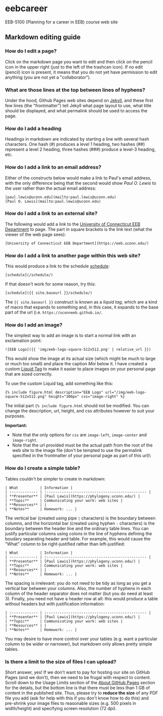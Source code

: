 # eebcareer
EEB-5100 (Planning for a career in EEB) course web site

## Markdown editing guide

### How do I edit a page?

Click on the markdown page you want to edit and then click on the pencil icon in the upper right (just to the left of the trashcan icon). If no edit (pencil) icon is present, it means that you do not yet have permission to edit anything (you are not yet a "collaborator").

### What are those lines at the top between lines of hyphens?

Under the hood, Github Pages web sites depend on [Jekyll](https://jekyllrb.com), and these first few lines (the "frontmatter") tell Jekyll what page layout to use, what title should be displayed, and what permalink should be used to access the page.

### How do I add a heading

Headings in markdown are indicated by starting a line with several hash characters. One hash (#) produces a level 1 heading, two hashes (##) represent a level 2 heading, three hashes (###) produce a level-3 heading, etc.

### How do I add a link to an email address?

Either of the constructs below would make a link to Paul's email address, with the only difference being that the second would show _Paul O. Lewis_ to the user rather than the actual email address:
~~~~~~
[paul.lewis@uconn.edu](mailto:paul.lewis@uconn.edu)
[Paul O. Lewis](mailto:paul.lewis@uconn.edu)
~~~~~~

### How do I add a link to an external site?

The following would add a link to the [University of Connecticut EEB Department](https://eeb.uconn.edu/) to  page. The 
part in square brackets is the link text (what the viewer of the web page sees):
~~~~~~
[University of Connecticut EEB Department](https://eeb.uconn.edu/)
~~~~~~

### How do I add a link to another page within this web site?

This would produce a link to the schedule [schedule](/schedule/):
~~~~~~
[schedule](/schedule/)
~~~~~~

If that doesn't work for some reason, try this:
~~~~~~
[schedule]({{ site.baseurl }}/schedule/)
~~~~~~
The `{{ site.baseurl }}` construct is known as a _liquid tag_, which are a kind of macro that expands to something and, in this case, it expands to the base part of the url (i.e. `https://uconneeb.github.io/`.

### How do I add an image?

The simplest way to add an image is to start a normal link with an exclamation point:
~~~~~~
![EEB Logo]({{ 'img/eeb-logo-square-512x512.png' | relative_url }})
~~~~~~
This would show the image at its actual size (which might be much to large or much too small) and  place the caption _Moi_ below it. I have created a custom [Liquid Tag](https://jekyllrb.com/docs/liquid/tags/) to make it easier to place images on your personal page that are sized correctly. 

To use the custom Liquid tag, add something like this:
~~~~~~
{% include figure.html description="EEB Logo" url="/img/eeb-logo-square-512x512.png" height="300px" css="image-right" %}
~~~~~~
The initial part `{% include figure.html` should not be modified. You can change the 
description, url, height, and css attributes however to suit your purposes. 

**Important:**
* Note that the only options for `css` are `image-left`, `image-center` and `image-right`.
* Note that the url provided must be the actual path from the root of the web site 
to the image file (don't be tempted to use the permalink specified in the frontmatter
of your personal page as part of this url)\

### How do I create a simple table?

Tables couldn't be simpler to create in markdown:
~~~~~~
| What          | Information |
| :------------ | :---------------------------------------------- |
| **Presenter** | [Paul Lewis](https://phylogeny.uconn.edu/) |
| **Topic**     | Communicating your work: web sites |
| **Resources** | |
| **Notes**     | Homework: ... |
~~~~~~

The vertical bar (created using pipe `|` characters) is the boundary between columns, and
the horizontal bar (created using hyphen `-` characters) is the boundary between the header line and the ordinary table lines. You can justify particular columns using colons in  the line of hyphens defining the boudary separating header and table. For example, this would cause the "What" column to be right-justified rather than left-justified:
~~~~~~
| What          | Information |
| ------------: | :---------------------------------------------- |
| **Presenter** | [Paul Lewis](https://phylogeny.uconn.edu/) |
| **Topic**     | Communicating your work: web sites |
| **Resources** | |
| **Notes**     | Homework: ... |
~~~~~~

The spacing is irrelevant: you do not need to be tidy as long as you get a vertical bar
between your columns. Also, the number of hyphens in each column of the header separator
does not matter (but you do need at least 3). Finally, you need not have a header row at all: this would produce a table without headers but with justification information:
~~~~~~
| :------------ | :---------------------------------------------- |
| **Presenter** | [Paul Lewis](https://phylogeny.uconn.edu/) |
| **Topic**     | Communicating your work: web sites |
| **Resources** | |
| **Notes**     | Homework: ... |
~~~~~~

You may desire to have more control over your tables (e.g. want a particular column to be
wider or narrower), but markdown only allows pretty simple tables.

### Is there a limit to the size of files I can upload?

Short answer, yes! If we don't want to pay for hosting our site on GitHub Pages (and we don't), then we need to be frugal with respect to content. Scroll down to the Usage Limits section of the [About GitHub Pages](https://help.github.com/en/github/working-with-github-pages/about-github-pages) 
section for the details, but the bottom line is that there must be less than 1 GB of 
content in the published site. Thus, please try to **reduce the size** of any PDF file 
you add (ask for help with this if you don't know how to do this) and pre-shrink your image files to reasonable sizes (e.g. 500 pixels in width/height) and specifying screen resolution (72 dpi).
